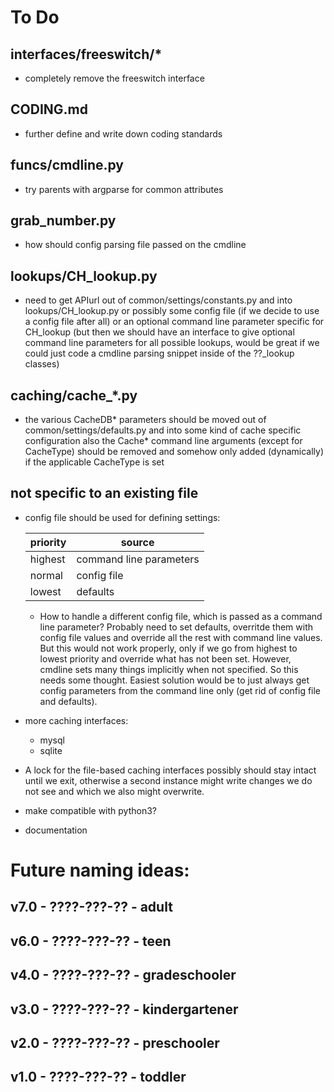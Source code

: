 To Do
=====

interfaces/freeswitch/*
-----------------------
* completely remove the freeswitch interface

CODING.md
---------
* further define and write down coding standards

funcs/cmdline.py
----------------
* try parents with argparse for common attributes

grab_number.py
--------------
* how should config parsing file passed on the cmdline

lookups/CH_lookup.py
--------------------
* need to get APIurl out of common/settings/constants.py
  and into lookups/CH_lookup.py or possibly some config file
  (if we decide to use a config file after all) or an optional
  command line parameter specific for CH_lookup (but then we
  should have an interface to give optional command line parameters
  for all possible lookups, would be great if we could just code
  a cmdline parsing snippet inside of the ??_lookup classes)

caching/cache_*.py
------------------
* the various CacheDB* parameters should be moved out of
  common/settings/defaults.py and into some kind of cache
  specific configuration
  also the Cache* command line arguments (except for CacheType)
  should be removed and somehow only added (dynamically) if the 
  applicable CacheType is set

not specific to an existing file
--------------------------------
* config file should be used for defining settings:

  | priority | source |
  | -------- | ------ |
  | highest  | command line parameters |
  | normal   | config file |
  | lowest   | defaults |
  * How to handle a different config file, which is passed as a 
    command line parameter? Probably need to set defaults, overritde
    them with config file values and override all the rest with
    command line values. But this would not work properly, only if
    we go from highest to lowest priority and override what has not
    been set. However, cmdline sets many things implicitly when not
    specified. So this needs some thought.
    Easiest solution would be to just always get config parameters
    from the command line only (get rid of config file and defaults).
* more caching interfaces:
    - mysql
    - sqlite
* A lock for the file-based caching interfaces possibly
  should stay intact until we exit, otherwise a second
  instance might write changes we do not see and which
  we also might overwrite.
* make compatible with python3?
* documentation




Future naming ideas:
====================

v7.0    - ????-???-??   - adult
-------------------------------

v6.0    - ????-???-??   - teen
------------------------------

v4.0    - ????-???-??   - gradeschooler
---------------------------------------

v3.0    - ????-???-??   - kindergartener
----------------------------------------

v2.0    - ????-???-??   - preschooler
-------------------------------------

v1.0    - ????-???-??   - toddler
---------------------------------

